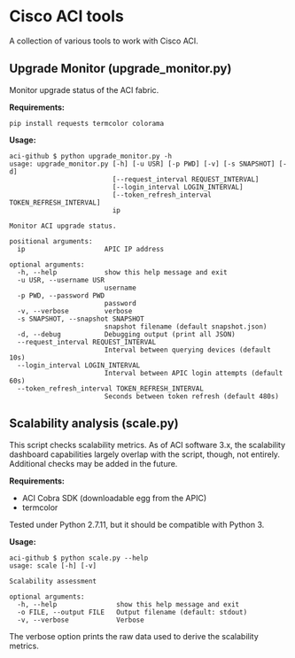 # Cisco ACI tools

A collection of various tools to work with Cisco ACI.

## Upgrade Monitor (upgrade_monitor.py)

Monitor upgrade status of the ACI fabric.

**Requirements:**
```
pip install requests termcolor colorama
```

**Usage:**
```
aci-github $ python upgrade_monitor.py -h
usage: upgrade_monitor.py [-h] [-u USR] [-p PWD] [-v] [-s SNAPSHOT] [-d]
                          [--request_interval REQUEST_INTERVAL]
                          [--login_interval LOGIN_INTERVAL]
                          [--token_refresh_interval TOKEN_REFRESH_INTERVAL]
                          ip

Monitor ACI upgrade status.

positional arguments:
  ip                    APIC IP address

optional arguments:
  -h, --help            show this help message and exit
  -u USR, --username USR
                        username
  -p PWD, --password PWD
                        password
  -v, --verbose         verbose
  -s SNAPSHOT, --snapshot SNAPSHOT
                        snapshot filename (default snapshot.json)
  -d, --debug           Debugging output (print all JSON)
  --request_interval REQUEST_INTERVAL
                        Interval between querying devices (default 10s)
  --login_interval LOGIN_INTERVAL
                        Interval between APIC login attempts (default 60s)
  --token_refresh_interval TOKEN_REFRESH_INTERVAL
                        Seconds between token refresh (default 480s)
```

## Scalability analysis (scale.py)

This script checks scalability metrics. As of ACI software 3.x, the scalability dashboard capabilities largely overlap with the script, though, not entirely. Additional checks may be added in the future.

**Requirements:**

* ACI Cobra SDK (downloadable egg from the APIC)
* termcolor

Tested under Python 2.7.11, but it should be compatible with Python 3.

**Usage:**

```
aci-github $ python scale.py --help
usage: scale [-h] [-v]

Scalability assessment

optional arguments:
  -h, --help               show this help message and exit
  -o FILE, --output FILE   Output filename (default: stdout)
  -v, --verbose            Verbose
```

The verbose option prints the raw data used to derive the scalability metrics.

